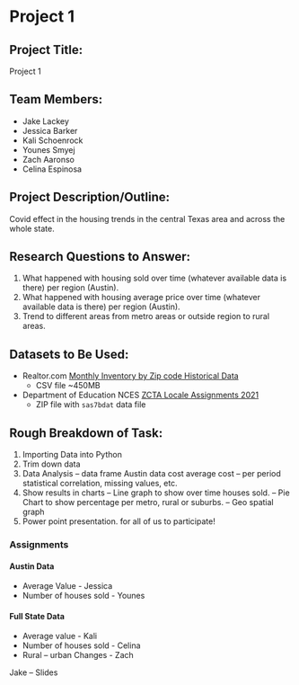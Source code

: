 # Project 1

## Project Title:
Project 1

## Team Members:
- Jake Lackey
- Jessica Barker
- Kali Schoenrock
- Younes Smyej
- Zach Aaronso
- Celina Espinosa

## Project Description/Outline: 
Covid effect in the housing trends in the central Texas area and across the whole state.

## Research Questions to Answer: 
1. What happened with housing sold over time (whatever available data is there) per region (Austin).
2. What happened with housing average price over time (whatever available data is there) per region (Austin).
3. Trend to different areas from metro areas or outside region to rural areas.

## Datasets to Be Used:
- Realtor.com [Monthly Inventory by Zip code Historical Data](https://www.realtor.com/research/data/)
	- CSV file ~450MB
- Department of Education NCES [ZCTA Locale Assignments 2021](https://nces.ed.gov/programs/edge/Geographic/ZCTAAssignments)
	- ZIP file with `sas7bdat` data file

## Rough Breakdown of Task:
1. Importing Data into Python
2. Trim down data 
3. Data Analysis
	– data frame Austin data cost average cost
	– per period statistical correlation, missing values, etc.
4. Show results in charts
	– Line graph to show over time houses sold.
	– Pie Chart to show percentage per metro, rural or suburbs.
	– Geo spatial graph 
5. Power point presentation. for all of us to participate!

### Assignments
#### Austin Data 
- Average Value - Jessica
- Number of houses sold - Younes

#### Full State Data
- Average value - Kali 
- Number of houses sold - Celina
- Rural – urban Changes - Zach

Jake – Slides 

